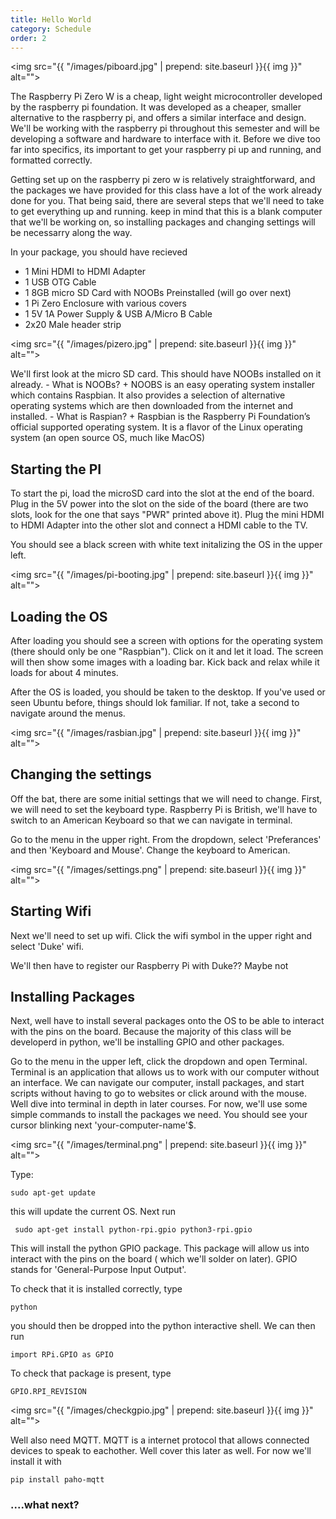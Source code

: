 ```yaml
---
title: Hello World
category: Schedule
order: 2
---
```


<img src="{{ "/images/piboard.jpg" | prepend: site.baseurl }}{{ img }}" alt="">

The Raspberry Pi Zero W is a cheap, light weight microcontroller developed by the raspberry pi foundation. It was developed as a cheaper, smaller alternative to the raspberry pi, and offers a similar interface and design. We'll be working with the raspberry pi throughout this semester and will be developing a software and hardware to interface with it. Before we dive too far into specifics, its important to get your raspberry pi up and running, and formatted correctly. 

Getting set up on the raspberry pi zero w is relatively straightforward, and the packages we have provided for this class have a lot of the work already done for you. That being said, there are several steps that we'll need to take to get everything up and running. keep in mind that this is a blank computer that we'll be working on, so installing packages and changing settings will be necessarry along the way.

In your package, you should have recieved 

 - 1 Mini HDMI to HDMI Adapter 
 - 1 USB OTG Cable 
 - 1 8GB micro SD Card with NOOBs Preinstalled (will go over next)
 - 1 Pi Zero Enclosure with various covers
 - 1 5V 1A Power Supply & USB A/Micro B Cable 
 - 2x20 Male header strip 


<img src="{{ "/images/pizero.jpg" | prepend: site.baseurl }}{{ img }}" alt="">

We'll first look at the micro SD card. This should have NOOBs installed on it already.
    - What is NOOBs?
        + NOOBS is an easy operating system installer which contains Raspbian. It also provides a selection of alternative operating systems which are then downloaded from the internet and installed.
    - What is Raspian?
        + Raspbian is the Raspberry Pi Foundation’s official supported operating system. It is a flavor of the Linux operating system (an open source OS, much like MacOS)

## Starting the PI

To start the pi, load the microSD card into the slot at the end of the board. Plug in the 5V power into the slot on the side of the board (there are two slots, look for the one  that says "PWR" printed above it). Plug the mini HDMI to HDMI Adapter into the other slot and connect a HDMI cable to the TV. 

You should see a black screen with white text initalizing the OS in the upper left.

<img src="{{ "/images/pi-booting.jpg" | prepend: site.baseurl }}{{ img }}" alt="">


## Loading the OS

After loading you should see a screen with options for the operating system (there should only be one "Raspbian"). Click on it and let it load. The screen will then show some images with a loading bar. Kick back and relax while it loads for about 4 minutes.

After the OS is loaded, you should be taken to the desktop.  If you've used or seen Ubuntu before, things should lok familiar. If not, take a second to navigate around the menus.

<img src="{{ "/images/rasbian.jpg" | prepend: site.baseurl }}{{ img }}" alt="">

## Changing the settings

Off the bat, there are some initial settings that we will need to change. First, we will need to set the keyboard type. Raspberry Pi is British, we'll have to switch to an American Keyboard so that we can navigate in terminal.

Go to the menu in the upper right. From the dropdown, select 'Preferances' and then 'Keyboard and Mouse'. Change the keyboard to American. 

<img src="{{ "/images/settings.png" | prepend: site.baseurl }}{{ img }}" alt="">

## Starting Wifi

Next we'll need to set up wifi. Click the wifi symbol in the upper right and select 'Duke' wifi. 

We'll then have to register our Raspberry Pi with Duke?? Maybe not

## Installing Packages

Next, well have to install several packages onto the OS to be able to interact with the pins on the board. Because the majority of this class will be developerd in python, we'll be installing GPIO and other packages. 

Go to the menu in the upper left, click the dropdown and open Terminal. Terminal is an application that allows us to work with our computer without an interface. We can navigate our computer, install packages, and start scripts without having to go to websites or click around with the mouse. Well dive into terminal in depth in later courses. For now, we'll use some simple commands to install the packages we need. You should see your cursor blinking next 'your-computer-name'$. 

<img src="{{ "/images/terminal.png" | prepend: site.baseurl }}{{ img }}" alt="">

Type:

```
sudo apt-get update
```

this will update the current OS. Next run

```
 sudo apt-get install python-rpi.gpio python3-rpi.gpio
```

This will install the python GPIO package. This package will allow us into interact with the pins on the board ( which we'll solder on later). GPIO stands for 'General-Purpose Input Output'. 

To check that it is installed correctly, type

```
python
```

you should then be dropped into the python interactive shell. We can then run

```
import RPi.GPIO as GPIO
```

To check that package is present, type

```
GPIO.RPI_REVISION
```

<img src="{{ "/images/checkgpio.jpg" | prepend: site.baseurl }}{{ img }}" alt="">



Well also need MQTT. MQTT is a internet protocol that allows connected devices to speak to eachother. Well cover this later as well. For now we'll install it with 

```
pip install paho-mqtt
```

### ....what next?
